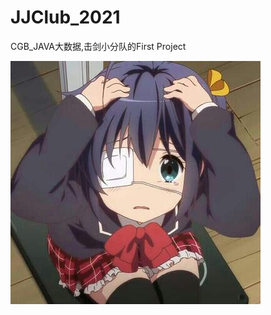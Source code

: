 # JJClub_2021
CGB_JAVA大数据,击剑小分队的First Project

![Image text](https://github.com/907300985/JJClub_2021/blob/main/src/images/liuhua.jpg)
